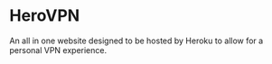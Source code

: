 # HeroVPN
An all in one website designed to be hosted by Heroku to allow for a personal VPN experience.
